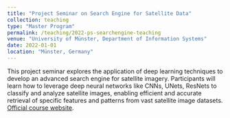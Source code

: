 ```yaml
---
title: "Project Seminar on Search Engine for Satellite Data"
collection: teaching
type: "Master Program"
permalink: /teaching/2022-ps-searchengine-teaching
venue: "University of Münster, Department of Information Systems"
date: 2022-01-01
location: "Münster, Germany"
---
```



This project seminar explores the application of deep learning techniques to develop an advanced search engine for satellite imagery. Participants will learn how to leverage deep neural networks like CNNs, UNets, ResNets to classify and analyze satellite images, enabling efficient and accurate retrieval of specific features and patterns from vast satellite image datasets. [Official course website](https://www.wi.uni-muenster.de/student-affairs/course-offerings/354851).


